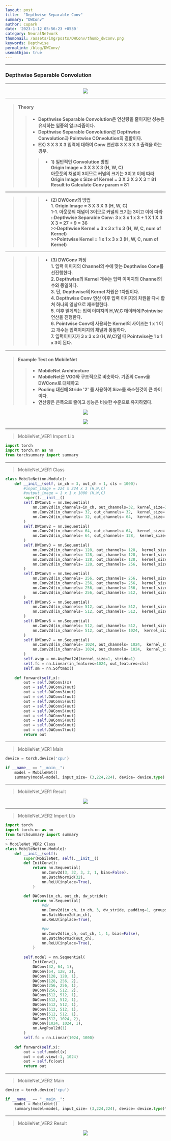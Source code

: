 ```yaml
---
layout: post
title:  "Depthwise Separable Conv"
summary: "DWConv"
author: cupark
date: '2023-1-12 05:56:23 +0530'
category: NeuralNetwork
thumbnail: /assets/img/posts/DWConv/thumb_dwconv.png
keywords: Depthwise
permalink: /blog/DWConv/
usemathjax: true
---
```



---
### **Depthwise Separable Convolution**  
---

<p align="center"><img src="/assets/img/posts/DWConv/dwconv.png"></p>

---
> #### Theory
>> - **Depthwise Separable Convolution은 연산량을 줄이지만 성능은 유지하는 일종의 알고리즘이다.**  
>> - **Depthwise Separable Convolution은 Depthwise Convolution과 Pointwise COnvolution의 결합이다.**
>> - **EX) 3 X 3 X 3 입력에 대하여 Conv 연산후  3 X 3 X 3 출력을 하는 경우.**  
>>> - **1) 일반적인 Convolution 방법**  
>>> **Origin Image = 3 X 3 X 3 (H, W, C)**  
>>> **아웃풋의 채널이 3이므로 커널의 크기는 3이고 이에 따라**  
>>> **Origin Image x Size of Kernel = 3 X 3 X 3 X 3 = 81**  
>>> **Result to Calculate Conv param = 81**   
---
>>> - **(2) DWConv의 방법**   
>>> **1. Origin Image = 3 X 3 X 3 (H, W, C)**    
>>> **1-1. 아웃풋의 채널이 3이므로 커널의 크기는 3이고 이에 따라**    
>>> **::Depthwise Separable Conv: 3 x 3 x 1 x 3 + 1 X 1 X 3 X 3 = 27 + 9 = 36**    
>>> **>>Depthwise Kernel = 3 x 3 x 1 x 3 (H, W, C, num of Kernel)**  
>>> **>>Pointwise Kernel = 1 x 1 x 3 x 3 (H, W, C, num of Kernel)**  
---
>>> - **(3) DWConv 과정**  
>>> **1. 입력 이미지의 Channel의 수에 맞는 Depthwise Conv를 선진행한다.**  
>>> **2. Depthwise의 Kernel 개수는 입력 이미지의 Channel의 수와 동일하다.**  
>>> **3. 단, Depthwise의 Kernel 차원은 1차원이다.**  
>>> **4. Depthwise Conv 연산 이후 입력 이미지의 차원을 다시 합쳐 하나의 영상으로 재조합한다.**  
>>> **5. 이후 얻게되는 입력 이미지의 H,W,C 데이터에 Pointwise연산을 진행한다.**    
>>> **6. Pointwise Conv에 사용되는 Kernel의 사이즈는 1 x 1 이고 개수는 입력이미지의 채널과 동일하다.**  
>>> **7. 입력이미지가 3 x 3 x 3 (H,W,C)일 때 Pointwise는 1 x 1 x 3이 된다.**    
---
> #### Example Test on MobileNet  
>> - **MobileNet Architecture**  
>> - **MobileNet은 VGG와 구조적으로 비슷하다. 기존의 Conv을 DWConv로 대체하고**  
>> - **Pooling 대신에 Stride '2' 를 사용하여 Size를 축소한것이 큰 차이이다.**  
>> - **연산량은 큰폭으로 줄이고 성능은 비슷한 수준으로 유지하였다.**  


<p align="center"><img src="/assets/img/posts/DWConv/mobilenet_architecture1.png"></p>
<p align="center"><img src="/assets/img/posts/DWConv/mobilenet_architecture.png"></p>


---
> MobileNet_VER1 Import Lib

```python
import torch
import torch.nn as nn
from torchsummary import summary
```

---
> MobileNet_VER1 Class
```python
class MobileNet(nn.Module):
    def __init__(self, in_ch = 3, out_ch = 1, cls = 1000): 
        #input_image = 224 x 224 x 3 (H,W,C)
        #output_image = 1 x 1 x 1000 (H,W,C)
        super().__init__()
        self.DWConv1 = nn.Sequential(
            nn.Conv2d(in_channels=in_ch, out_channels=32, kernel_size=3, stride= 2, padding=1, bias=False),
            nn.Conv2d(in_channels= 32, out_channels= 32,  kernel_size= 3, stride = 1, padding = 1, groups=32, bias=False), # Depthwise
            nn.Conv2d(in_channels= 32, out_channels= 64,  kernel_size= 1, stride = 1, padding = 0, bias=False), #Pointwise
        )
        self.DWConv2 = nn.Sequential(
            nn.Conv2d(in_channels= 64, out_channels= 64,  kernel_size= 3, stride = 2, padding = 1, groups=64, bias=False), # Depthwise
            nn.Conv2d(in_channels= 64, out_channels= 128,  kernel_size= 1, stride = 1, padding = 0, bias=False), #Pointwise
        )
        self.DWConv3 = nn.Sequential(
            nn.Conv2d(in_channels= 128, out_channels= 128,  kernel_size= 3, stride = 1, padding = 1, groups=128, bias=False), # Depthwise
            nn.Conv2d(in_channels= 128, out_channels= 128,  kernel_size= 1, stride = 1, padding = 0, bias=False), #Pointwise
            nn.Conv2d(in_channels= 128, out_channels= 128,  kernel_size= 3, stride = 2, padding = 1, groups=128, bias=False), # Depthwise
            nn.Conv2d(in_channels= 128, out_channels= 256,  kernel_size= 1, stride = 1, padding = 0, bias=False), #Pointwise
        )
        self.DWConv4 = nn.Sequential(
            nn.Conv2d(in_channels= 256, out_channels= 256,  kernel_size= 3, stride = 1, padding = 1, groups=256, bias=False), # Depthwise
            nn.Conv2d(in_channels= 256, out_channels= 256,  kernel_size= 1, stride = 1, padding = 0, bias=False), #Pointwise
            nn.Conv2d(in_channels= 256, out_channels= 256,  kernel_size= 3, stride = 2, padding = 1, groups=256, bias=False), # Depthwise
            nn.Conv2d(in_channels= 256, out_channels= 512,  kernel_size= 1, stride = 1, padding = 0, bias=False), #Pointwise
        )
        self.DWConv5 = nn.Sequential(
            nn.Conv2d(in_channels= 512, out_channels= 512,  kernel_size= 3, stride = 1, padding = 1, groups=512, bias=False), # Depthwise
            nn.Conv2d(in_channels= 512, out_channels= 512,  kernel_size= 1, stride = 1, padding = 0, bias=False), #Pointwise
        )
        self.DWConv6 = nn.Sequential(
            nn.Conv2d(in_channels= 512, out_channels= 512,  kernel_size= 3, stride = 2, padding = 1, groups=512, bias=False), # Depthwise
            nn.Conv2d(in_channels= 512, out_channels= 1024,  kernel_size= 1, stride = 1, padding = 0, bias=False), #Pointwise
        )
        self.DWConv7 = nn.Sequential(
            nn.Conv2d(in_channels= 1024, out_channels= 1024,  kernel_size= 3, stride = 2, padding = 1, groups=1024, bias=False), # Depthwise
            nn.Conv2d(in_channels= 1024, out_channels= 1024,  kernel_size= 1, stride = 1, padding = 0, bias=False), #Pointwise
        )
        self.avgp = nn.AvgPool2d(kernel_size=1, stride=1)
        self.fc = nn.Linear(in_features=1024, out_features=cls)
        self.sm = nn.Softmax()
    
    def forward(self,x):
        out = self.DWConv1(x)
        out = self.DWConv2(out)
        out = self.DWConv3(out)
        out = self.DWConv4(out)
        out = self.DWConv5(out)
        out = self.DWConv5(out)
        out = self.DWConv5(out)
        out = self.DWConv5(out)
        out = self.DWConv5(out)
        out = self.DWConv6(out)
        out = self.DWConv7(out)
        return out
```

---
> MobileNet_VER1 Main
```python
device = torch.device('cpu')

if __name__ == "__main__":
    model = MobileNet()
    summary(model=model, input_size= (3,224,224), device= device.type)
```

---

> MobileNet_VER1 Result

<p align="center"><img src="/assets/img/posts/DWConv/result1.png"></p>

---

> MobileNet_VER2 Import Lib

```python
import torch
import torch.nn as nn
from torchsummary import summary
---
> MobileNet_VER2 Class
class MobileNet(nn.Module):
    def __init__(self): 
        super(MobileNet, self).__init__()
        def InitConv():
            return nn.Sequential(
                nn.Conv2d(3, 32, 3, 2, 1, bias=False),
                nn.BatchNorm2d(32),
                nn.ReLU(inplace=True),            
            )    

        def DWConv(in_ch, out_ch, dw_stride):
            return nn.Sequential(
                #dw
                nn.Conv2d(in_ch, in_ch, 3, dw_stride, padding=1, groups=in_ch, bias=False),
                nn.BatchNorm2d(in_ch),
                nn.ReLU(inplace=True),

                #pw
                nn.Conv2d(in_ch, out_ch, 1, 1, bias=False),
                nn.BatchNorm2d(out_ch),
                nn.ReLU(inplace=True),            
            )
    
        self.model = nn.Sequential(
            InitConv(),
            DWConv(32, 64, 1),
            DWConv(64, 128, 2),
            DWConv(128, 128, 1),
            DWConv(128, 256, 2),
            DWConv(256, 256, 1),
            DWConv(256, 512, 2),
            DWConv(512, 512, 1),
            DWConv(512, 512, 1),
            DWConv(512, 512, 1),
            DWConv(512, 512, 1),
            DWConv(512, 512, 1),
            DWConv(512, 1024, 2),
            DWConv(1024, 1024, 1),
            nn.AvgPool2d(1)        
        )
        self.fc = nn.Linear(1024, 1000)
    
    def forward(self,x):
        out = self.model(x)  
        out = out.view(-1, 1024)
        out = self.fc(out)      
        return out
```

---

> MobileNet_VER2 Main

```python
device = torch.device('cpu')

if __name__ == "__main__":
    model = MobileNet()
    summary(model=model, input_size= (3,224,224), device= device.type)\
```

---

> MobileNet_VER2 Result

<p align="center"><img src="/assets/img/posts/DWConv/result2.png"></p>
